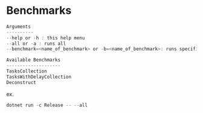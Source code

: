 # Benchmarks

```powershell
Arguments
----------
--help or -h : this help menu
--all or -a : runs all
--benchmark=<name_of_benchmark> or -b=<name_of_benchmark>: runs specific benchmark - multiple can specified

Available Benchmarks
--------------------
TasksCollection
TasksWithDelayCollection
Deconstruct
```

ex.

```powershell
dotnet run -c Release -- --all
```